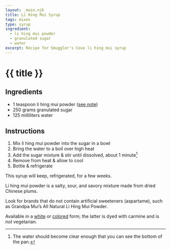 ```yaml
---
layout: _main.njk
title: Li Hing Mui Syrup
tags: mixes
type: syrup
ingredient:
  - li hing mui powder
  - granulated sugar
  - water
excerpt: Recipe for Smuggler's Cove li hing mui syrup
---
```


<!-- markdownlint-disable MD025 -->
# {{ title }}
<!-- markdownlint-enable MD025 -->

## Ingredients
<!-- markdownlint-disable MD051 -->
* 1 teaspoon li hing mui powder ([see note](#tip-2))
* 250 grams granulated sugar
* 125 milliliters water
<!-- markdownlint-enable MD051 -->
## Instructions

1. Mix li hing mui powder into the sugar in a bowl
2. Bring the water to a boil over high heat
3. Add the sugar mixture & stir until dissolved, about 1 minute[^1]
4. Remove from heat & allow to cool
5. Bottle & refrigerate

[^1]: The water should become clear enough that you can see the bottom of the pan.

<tiki-callout type="note">

  This syrup will keep, refrigerated, for a few weeks.

</tiki-callout>

<tiki-callout type="tip">

  Li hing mui powder is a salty, sour, and savory mixture made from dried Chinese plums.

  Look for brands that do not contain artificial sweeteners (aspartame), such as Grandpa Mui’s All Natural Li Hing Mui Powder.

  Available in a <a href="https://www.amazon.com/Powder-Hawaiis-Snack-Seasoning-1-8oz/dp/B07MJM6SQT" target="_blank" rel="external noopener">white</a> or <a href="https://www.amazon.com/POWDER-PRESERVED-FRUIT-ASPARTAME-2-5oz/dp/B00CY3TB56/" target="_blank" rel="external nofollow">colored</a> form; the latter is dyed with carmine and is *not* vegetarian.

</tiki-callout>

<div
  class="sr-only"
  data-cat[0]="Syrup"
  data-ingredient[0]="Li hing mui powder"
  data-ingredient[1]="Sugar, granulated"
  data-ingredient[2]="Water"
  data-pagefind-filter="
    Category[data-cat[0]],
    Ingredient[data-ingredient[0]],
    Ingredient[data-ingredient[1]],
    Ingredient[data-ingredient[2]],
    Pantry[data-ingredient[0]],
    Pantry[data-ingredient[1]],
    Pantry[data-ingredient[2]]
  "
>
</div>
